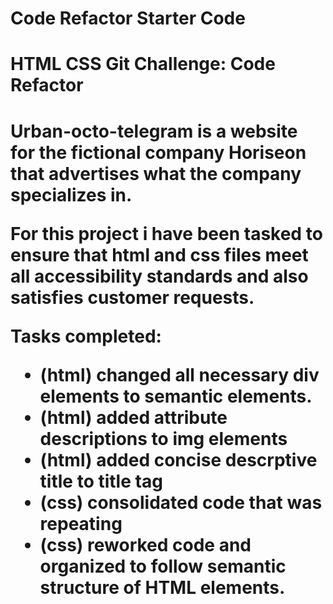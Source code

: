 # Code Refactor Starter Code

<h1>HTML CSS Git Challenge: Code Refactor<h1>

Urban-octo-telegram is a website for the fictional company Horiseon that advertises what the company specializes in. 

For this project i have been tasked to ensure that html and css files meet all accessibility standards and also satisfies customer requests.

Tasks completed:

- (html) changed all necessary div elements to semantic elements.
- (html) added attribute descriptions to img elements
- (html) added concise descrptive title to title tag
- (css) consolidated code that was repeating
- (css) reworked code and organized to follow semantic structure of HTML elements.
